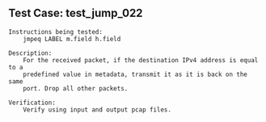 
Test Case: test_jump_022
------------------------

    Instructions being tested:
        jmpeq LABEL m.field h.field

    Description:
        For the received packet, if the destination IPv4 address is equal to a
        predefined value in metadata, transmit it as it is back on the same
        port. Drop all other packets.

    Verification:
        Verify using input and output pcap files.
